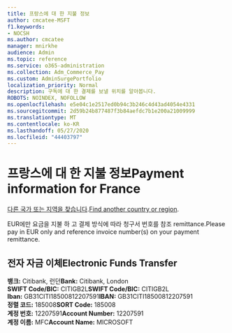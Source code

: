 ```yaml
---
title: 프랑스에 대 한 지불 정보
author: cmcatee-MSFT
f1.keywords:
- NOCSH
ms.author: cmcatee
manager: mnirkhe
audience: Admin
ms.topic: reference
ms.service: o365-administration
ms.collection: Adm_Commerce_Pay
ms.custom: AdminSurgePortfolio
localization_priority: Normal
description: 구독에 대 한 결제를 보낼 위치를 알아봅니다.
ROBOTS: NOINDEX, NOFOLLOW
ms.openlocfilehash: e5e04c1e2517ed0b94c3b246c4d43ad4054e4331
ms.sourcegitcommit: 2d59b24b877487f3b84aefdc7b1e200a21009999
ms.translationtype: MT
ms.contentlocale: ko-KR
ms.lasthandoff: 05/27/2020
ms.locfileid: "44403797"
---
```

# <a name="payment-information-for-france"></a><span data-ttu-id="0a1ff-103">프랑스에 대 한 지불 정보</span><span class="sxs-lookup"><span data-stu-id="0a1ff-103">Payment information for France</span></span>

<span data-ttu-id="0a1ff-104">[다른 국가 또는 지역을 찾습니다](../billing-and-payments/pay-for-your-subscription.md).</span><span class="sxs-lookup"><span data-stu-id="0a1ff-104">[Find another country or region](../billing-and-payments/pay-for-your-subscription.md).</span></span>

<span data-ttu-id="0a1ff-105">EUR에만 요금을 지불 하 고 결제 방식에 따라 청구서 번호를 참조 remittance.</span><span class="sxs-lookup"><span data-stu-id="0a1ff-105">Please pay in EUR only and reference invoice number(s) on your payment remittance.</span></span>

## <a name="electronic-funds-transfer"></a><span data-ttu-id="0a1ff-106">전자 자금 이체</span><span class="sxs-lookup"><span data-stu-id="0a1ff-106">Electronic Funds Transfer</span></span>

<span data-ttu-id="0a1ff-107">**뱅크:** Citibank, 런던</span><span class="sxs-lookup"><span data-stu-id="0a1ff-107">**Bank:** Citibank, London</span></span>  
<span data-ttu-id="0a1ff-108">**SWIFT Code/BIC:** CITIGB2L</span><span class="sxs-lookup"><span data-stu-id="0a1ff-108">**SWIFT Code/BIC:** CITIGB2L</span></span>  
<span data-ttu-id="0a1ff-109">**Iban:** GB31CITI18500812207591</span><span class="sxs-lookup"><span data-stu-id="0a1ff-109">**IBAN:** GB31CITI18500812207591</span></span>  
<span data-ttu-id="0a1ff-110">**정렬 코드:** 185008</span><span class="sxs-lookup"><span data-stu-id="0a1ff-110">**SORT Code:** 185008</span></span>  
<span data-ttu-id="0a1ff-111">**계정 번호:** 12207591</span><span class="sxs-lookup"><span data-stu-id="0a1ff-111">**Account Number:** 12207591</span></span>  
<span data-ttu-id="0a1ff-112">**계정 이름:** MFC</span><span class="sxs-lookup"><span data-stu-id="0a1ff-112">**Account Name:** MICROSOFT</span></span>  